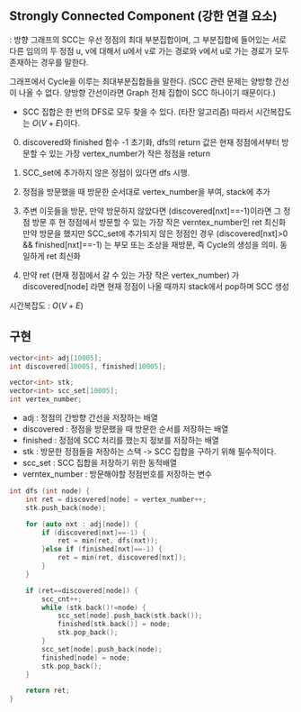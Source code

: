 ## Strongly Connected Component (강한 연결 요소)
: 방향 그래프의 SCC는 우선 정점의 최대 부분집합이며, 그 부분집합에 들어있는 서로 다른 임의의 두 정점 u, v에 대해서 u에서 v로 가는 경로와 v에서 u로 가는 경로가 모두 존재하는 경우를 말한다.

  그래프에서 Cycle을 이루는 최대부분집합들을 말한다. (SCC 관련 문제는 양방향 간선이 나올 수 없다. 양방향 간선이라면 Graph 전체 집합이 SCC 하나이기 때문이다.)

- SCC 집합은 한 번의 DFS로 모두 찾을 수 있다. (타잔 알고리즘) 따라서 시간복잡도는 ${O(V+E)}$이다.

0. discovered와 finished 함수 -1 초기화, dfs의 return 값은 현재 정점에서부터 방문할 수 있는 가장 vertex_number가 작은 정점을 return
  
1. SCC_set에 추가하지 않은 정점이 있다면 dfs 시행.
   
2. 정점을 방문했을 때 방문한 순서대로 vertex_number을 부여, stack에 추가
   
3. 주변 이웃들을 방문, 만약 방문하지 않았다면 (discovered[nxt]==-1)이라면 그 정점 방문 후 현 정점에서 방문할 수 있는 가장 작은 verntex_number인 ret 최신화
   만약 방문을 했지만 SCC_set에 추가되지 않은 정점인 경우 (discovered[nxt]>0 && finished[nxt]==-1) 는 부모 또는 조상을 재방문, 즉 Cycle의 생성을 의미. 동일하게 ret 최신화
   
4. 만약 ret (현재 정점에서 갈 수 있는 가장 작은 vertex_number) 가 discovered[node] 라면 현재 정점이 나올 때까지 stack에서 pop하며 SCC 생성

시간복잡도 : ${O(V+E)}$

## 구현
```c++
vector<int> adj[10005];
int discovered[10005], finished[10005];

vector<int> stk;
vector<int> scc_set[10005];
int vertex_number;
```
- adj : 정점의 간방향 간선을 저장하는 배열
- discovered : 정점을 방문했을 때 방문한 순서를 저장하는 배열
- finished : 정점에 SCC 처리를 했는지 정보를 저장하는 배열
- stk : 방문한 정점들을 저장하는 스택 -> SCC 집합을 구하기 위해 필수적이다.
- scc_set : SCC 집합을 저장하기 위한 동적배열
- verntex_number : 방문해야할 정점번호를 저장하는 변수

```c++
int dfs (int node) {
    int ret = discovered[node] = vertex_number++;
    stk.push_back(node);

    for (auto nxt : adj[node]) {
        if (discovered[nxt]==-1) {
            ret = min(ret, dfs(nxt));
        }else if (finished[nxt]==-1) {
            ret = min(ret, discovered[nxt]);
        }
    }

    if (ret==discovered[node]) {
        scc_cnt++;
        while (stk.back()!=node) {
            scc_set[node].push_back(stk.back());
            finished[stk.back()] = node;
            stk.pop_back();
        }
        scc_set[node].push_back(node);
        finished[node] = node;
        stk.pop_back();
    }

    return ret;
}
```
